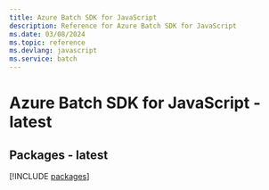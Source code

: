 ```yaml
---
title: Azure Batch SDK for JavaScript
description: Reference for Azure Batch SDK for JavaScript
ms.date: 03/08/2024
ms.topic: reference
ms.devlang: javascript
ms.service: batch
---
```

# Azure Batch SDK for JavaScript - latest
## Packages - latest
[!INCLUDE [packages](batch-index.md)]